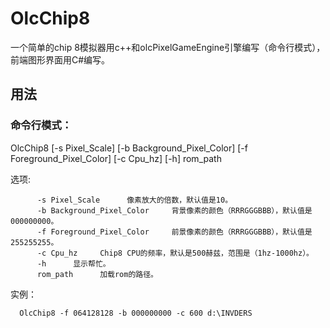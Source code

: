 # OlcChip8
一个简单的chip 8模拟器用c++和olcPixelGameEngine引擎编写（命令行模式），前端图形界面用C#编写。
## 用法
### 命令行模式：
OlcChip8 [-s Pixel_Scale] [-b Background_Pixel_Color] [-f Foreground_Pixel_Color] [-c Cpu_hz] [-h] rom_path

选项:

          -s Pixel_Scale      像素放大的倍数，默认值是10。
          -b Background_Pixel_Color     背景像素的颜色（RRRGGGBBB），默认值是000000000。
          -f Foreground_Pixel_Color     前景像素的颜色（RRRGGGBBB），默认值是255255255。
          -c Cpu_hz     Chip8 CPU的频率，默认是500赫兹，范围是（1hz-1000hz）。
          -h      显示帮忙。
          rom_path      加载rom的路径。
          
实例：

      OlcChip8 -f 064128128 -b 000000000 -c 600 d:\INVDERS
      
